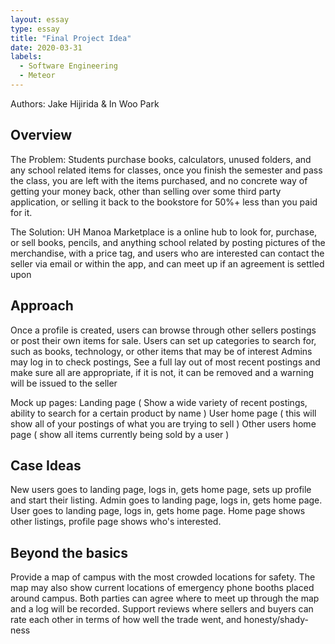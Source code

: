 ```yaml
---
layout: essay
type: essay
title: "Final Project Idea"
date: 2020-03-31
labels:
  - Software Engineering
  - Meteor
---
```

Authors: Jake Hijirida & In Woo Park 

## Overview 
The Problem:
Students purchase books, calculators, unused folders, and any school related items for classes, once you finish the semester and pass the class, you are left with the items purchased, and no concrete way of getting your money back, other than selling over some third party application, or selling it back to the bookstore for 50%+ less than you paid for it.

The Solution:
UH Manoa Marketplace is a online hub to look for, purchase, or sell books, pencils, and anything school related by posting pictures of the merchandise, with a  price tag, and users who are interested can contact the seller via email or within the app, and can meet up if an agreement is settled upon

## Approach 
Once a profile is created, users can browse through other sellers postings or post their own items for sale.
Users can set up categories to search for, such as books, technology, or other items that may be of interest
Admins may log in to check postings, See a full lay out of most recent postings and make sure all are appropriate, if it is not, it can be removed and a warning will be issued to the seller

Mock up pages:
Landing page ( Show a wide variety of recent postings, ability to search for a certain product by name )
User home page ( this will show all of your postings of what you are trying to sell )
Other users  home page ( show all items currently being sold by a user )

## Case Ideas
New users goes to landing page, logs in, gets home page, sets up profile and start their listing.
Admin goes to landing page, logs in, gets home page. 
User goes to landing page, logs in, gets home page. Home page shows other listings, profile page shows who's interested. 

## Beyond the basics 
Provide a map of campus with the most crowded locations for safety. The map may also show current locations of emergency phone booths placed around campus. Both parties can agree where to meet up through the map and a log will be recorded. 
Support reviews where sellers and buyers can rate each other in terms of how well the trade went, and honesty/shady-ness
